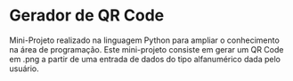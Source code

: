 # Gerador de QR Code

Mini-Projeto realizado na linguagem Python para ampliar o conhecimento na área de programação. Este mini-projeto consiste em gerar um QR Code em .png a partir de uma entrada de dados do tipo alfanumérico dada pelo usuário.
